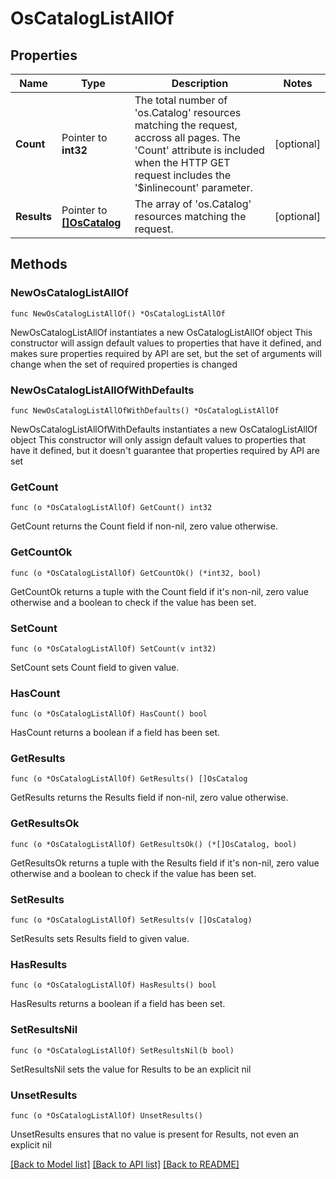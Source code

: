 # OsCatalogListAllOf

## Properties

Name | Type | Description | Notes
------------ | ------------- | ------------- | -------------
**Count** | Pointer to **int32** | The total number of &#39;os.Catalog&#39; resources matching the request, accross all pages. The &#39;Count&#39; attribute is included when the HTTP GET request includes the &#39;$inlinecount&#39; parameter. | [optional] 
**Results** | Pointer to [**[]OsCatalog**](OsCatalog.md) | The array of &#39;os.Catalog&#39; resources matching the request. | [optional] 

## Methods

### NewOsCatalogListAllOf

`func NewOsCatalogListAllOf() *OsCatalogListAllOf`

NewOsCatalogListAllOf instantiates a new OsCatalogListAllOf object
This constructor will assign default values to properties that have it defined,
and makes sure properties required by API are set, but the set of arguments
will change when the set of required properties is changed

### NewOsCatalogListAllOfWithDefaults

`func NewOsCatalogListAllOfWithDefaults() *OsCatalogListAllOf`

NewOsCatalogListAllOfWithDefaults instantiates a new OsCatalogListAllOf object
This constructor will only assign default values to properties that have it defined,
but it doesn't guarantee that properties required by API are set

### GetCount

`func (o *OsCatalogListAllOf) GetCount() int32`

GetCount returns the Count field if non-nil, zero value otherwise.

### GetCountOk

`func (o *OsCatalogListAllOf) GetCountOk() (*int32, bool)`

GetCountOk returns a tuple with the Count field if it's non-nil, zero value otherwise
and a boolean to check if the value has been set.

### SetCount

`func (o *OsCatalogListAllOf) SetCount(v int32)`

SetCount sets Count field to given value.

### HasCount

`func (o *OsCatalogListAllOf) HasCount() bool`

HasCount returns a boolean if a field has been set.

### GetResults

`func (o *OsCatalogListAllOf) GetResults() []OsCatalog`

GetResults returns the Results field if non-nil, zero value otherwise.

### GetResultsOk

`func (o *OsCatalogListAllOf) GetResultsOk() (*[]OsCatalog, bool)`

GetResultsOk returns a tuple with the Results field if it's non-nil, zero value otherwise
and a boolean to check if the value has been set.

### SetResults

`func (o *OsCatalogListAllOf) SetResults(v []OsCatalog)`

SetResults sets Results field to given value.

### HasResults

`func (o *OsCatalogListAllOf) HasResults() bool`

HasResults returns a boolean if a field has been set.

### SetResultsNil

`func (o *OsCatalogListAllOf) SetResultsNil(b bool)`

 SetResultsNil sets the value for Results to be an explicit nil

### UnsetResults
`func (o *OsCatalogListAllOf) UnsetResults()`

UnsetResults ensures that no value is present for Results, not even an explicit nil

[[Back to Model list]](../README.md#documentation-for-models) [[Back to API list]](../README.md#documentation-for-api-endpoints) [[Back to README]](../README.md)


